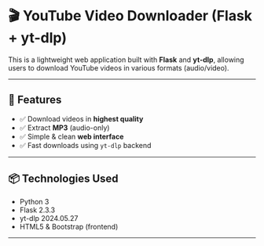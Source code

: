 # 🎬 YouTube Video Downloader (Flask + yt-dlp)

This is a lightweight web application built with **Flask** and **yt-dlp**, allowing users to download YouTube videos in various formats (audio/video).

---

## 🚀 Features

- ✅ Download videos in **highest quality**
- ✅ Extract **MP3** (audio-only)
- ✅ Simple & clean **web interface**
- ✅ Fast downloads using `yt-dlp` backend

---

## 📦 Technologies Used

- Python 3
- Flask 2.3.3
- yt-dlp 2024.05.27
- HTML5 & Bootstrap (frontend)

---

